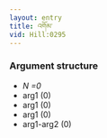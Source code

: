 ```yaml
---
layout: entry
title: འགོམ་
vid: Hill:0295
---
```

### Argument structure
* _N =0_
* arg1 (0)
* arg1 (0)
* arg1 (0)
* arg1-arg2 (0)
